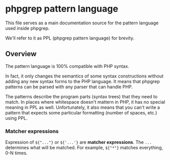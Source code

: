 # phpgrep pattern language

This file serves as a main documentation source for the pattern language used inside phpgrep.

We'll refer to it as PPL (phpgrep pattern language) for brevity.

## Overview

The pattern language is 100% compatible with PHP syntax.

In fact, it only changes the semantics of some syntax constructions without adding any
new syntax forms to the PHP language. It means that phpgrep patterns can be parsed with
any parser that can handle PHP.

The patterns describe the program parts (syntax trees) that they need to match.
In places where whitespace doesn't mattern in PHP, it has no special meaning in PPL as well.
Unfortunately, it also means that you can't write a pattern that expects some particular
formatting (number of spaces, etc.) using PPL.

### Matcher expressions

Expression of `${"..."}` or `${'...'}` are **matcher expressions**.
The `...` determines what will be matched.
For example, `${"*"}` matches everything, 0-N times.
